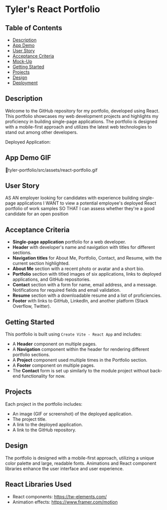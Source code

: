 # Tyler's React Portfolio

## Table of Contents

- [Description](#description)
- [App Demo](#app-demo)
- [User Story](#user-story)
- [Acceptance Criteria](#acceptance-criteria)
- [Mock-Up](#mock-up)
- [Getting Started](#getting-started)
- [Projects](#projects)
- [Design](#design)
- [Deployment](#deployment)

## Description

Welcome to the GitHub repository for my portfolio, developed using React. This portfolio showcases my web development projects and highlights my proficiency in building single-page applications. The portfolio is designed with a mobile-first approach and utilizes the latest web technologies to stand out among other developers.

Deployed Application: [<Portfolio Link>](Your-Portfolio-URL)

## App Demo GIF

tyler-portfolio/src/assets/react-portfolio.gif

## User Story

AS AN employer looking for candidates with experience building single-page applications
I WANT to view a potential employee's deployed React portfolio of work samples
SO THAT I can assess whether they're a good candidate for an open position

## Acceptance Criteria

- **Single-page application** portfolio for a web developer.
- **Header** with developer's name and navigation with titles for different sections.
- **Navigation titles** for About Me, Portfolio, Contact, and Resume, with the current section highlighted.
- **About Me** section with a recent photo or avatar and a short bio.
- **Portfolio** section with titled images of six applications, links to deployed applications, and GitHub repositories.
- **Contact** section with a form for name, email address, and a message. Notifications for required fields and email validation.
- **Resume** section with a downloadable resume and a list of proficiencies.
- **Footer** with links to GitHub, LinkedIn, and another platform (Stack Overflow, Twitter).

## Getting Started

This portfolio is built using `Create Vite - React App` and includes:

- A **Header** component on multiple pages.
- A **Navigation** component within the header for rendering different portfolio sections.
- A **Project** component used multiple times in the Portfolio section.
- A **Footer** component on multiple pages.
- The **Contact** form is set up similarly to the module project without back-end functionality for now.

## Projects

Each project in the portfolio includes:

- An image (GIF or screenshot) of the deployed application.
- The project title.
- A link to the deployed application.
- A link to the GitHub repository.

## Design

The portfolio is designed with a mobile-first approach, utilizing a unique color palette and large, readable fonts. Animations and React component libraries enhance the user interface and user experience.

## React Libraries Used

- React components: https://tw-elements.com/
- Animation effects: https://www.framer.com/motion
